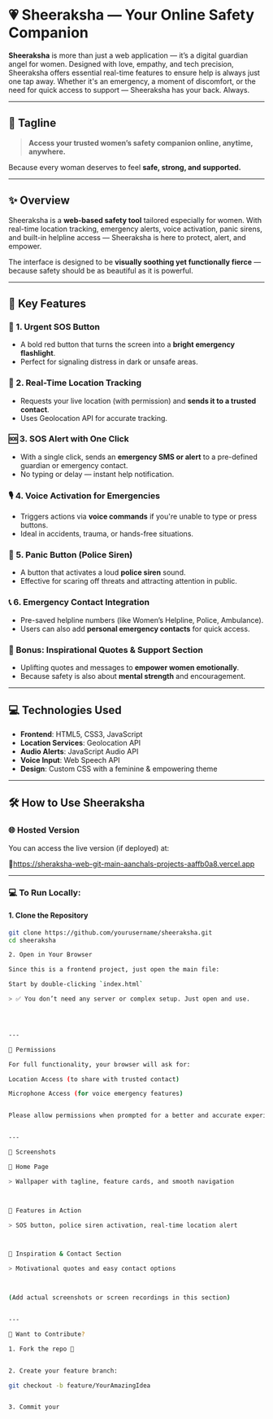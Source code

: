 

# 💗 Sheeraksha — Your Online Safety Companion

**Sheeraksha** is more than just a web application — it’s a digital guardian angel for women. Designed with love, empathy, and tech precision, Sheeraksha offers essential real-time features to ensure help is always just one tap away. Whether it's an emergency, a moment of discomfort, or the need for quick access to support — Sheeraksha has your back. Always.

---

## 🌟 Tagline

> **Access your trusted women’s safety companion online, anytime, anywhere.**

Because every woman deserves to feel **safe, strong, and supported.**

---

## ✨ Overview

Sheeraksha is a **web-based safety tool** tailored especially for women. With real-time location tracking, emergency alerts, voice activation, panic sirens, and built-in helpline access — Sheeraksha is here to protect, alert, and empower.

The interface is designed to be **visually soothing yet functionally fierce** — because safety should be as beautiful as it is powerful.

---

## 🎯 Key Features

### 🔴 1. Urgent SOS Button
- A bold red button that turns the screen into a **bright emergency flashlight**.
- Perfect for signaling distress in dark or unsafe areas.

### 📍 2. Real-Time Location Tracking
- Requests your live location (with permission) and **sends it to a trusted contact**.
- Uses Geolocation API for accurate tracking.

### 🆘 3. SOS Alert with One Click
- With a single click, sends an **emergency SMS or alert** to a pre-defined guardian or emergency contact.
- No typing or delay — instant help notification.

### 🎙 4. Voice Activation for Emergencies
- Triggers actions via **voice commands** if you're unable to type or press buttons.
- Ideal in accidents, trauma, or hands-free situations.

### 🚨 5. Panic Button (Police Siren)
- A button that activates a loud **police siren** sound.
- Effective for scaring off threats and attracting attention in public.

### 📞 6. Emergency Contact Integration
- Pre-saved helpline numbers (like Women’s Helpline, Police, Ambulance).
- Users can also add **personal emergency contacts** for quick access.

### 💬 Bonus: Inspirational Quotes & Support Section
- Uplifting quotes and messages to **empower women emotionally**.
- Because safety is also about **mental strength** and encouragement.

---

## 💻 Technologies Used

- **Frontend**: HTML5, CSS3, JavaScript
- **Location Services**: Geolocation API
- **Audio Alerts**: JavaScript Audio API
- **Voice Input**: Web Speech API
- **Design**: Custom CSS with a feminine & empowering theme

---

## 🛠️ How to Use Sheeraksha

### 🌐 Hosted Version
You can access the live version (if deployed) at:

🔗https://sheraksha-web-git-main-aanchals-projects-aaffb0a8.vercel.app

---

### 💻 To Run Locally:

#### 1. **Clone the Repository**
```bash
git clone https://github.com/yourusername/sheeraksha.git
cd sheeraksha

2. Open in Your Browser

Since this is a frontend project, just open the main file:

Start by double-clicking `index.html`

> ✅ You don’t need any server or complex setup. Just open and use.




---

📱 Permissions

For full functionality, your browser will ask for:

Location Access (to share with trusted contact)

Microphone Access (for voice emergency features)


Please allow permissions when prompted for a better and accurate experience.


---

🌈 Screenshots

🔸 Home Page

> Wallpaper with tagline, feature cards, and smooth navigation



🔸 Features in Action

> SOS button, police siren activation, real-time location alert



🔸 Inspiration & Contact Section

> Motivational quotes and easy contact options



(Add actual screenshots or screen recordings in this section)


---

📢 Want to Contribute?

1. Fork the repo 🍴


2. Create your feature branch:

git checkout -b feature/YourAmazingIdea


3. Commit your



